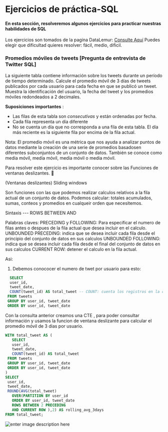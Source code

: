 
# Ejercicios de práctica-SQL

#### En esta sección, resolveremos algunos ejercicios para practicar nuestras habilidades de SQL

Los ejercicios son tomados de la pagina DataLemur: [Consulte Aquí](https://datalemur.com/)
 Puedes elegir que dificultad quieres resolver: fácil, medio, dificil. 

### Promedios móviles de tweets [Pregunta de entrevista de Twitter SQL]
La siguiente tabla contiene información sobre los tweets durante un período de tiempo determinado. Calcule el promedio móvil de 3 días de tweets publicados por cada usuario para cada fecha en que se publicó un tweet. Muestra la identificación del usuario, la fecha del tweet y los promedios móviles redondeados a 2 decimales.

**Suposiciones importantes** :

-   Las filas de esta tabla son _consecutivas_ y están ordenadas por fecha.
-   Cada fila representa un día diferente
-   No se cuenta un día que no corresponda a una fila de esta tabla. El día más reciente es la siguiente fila por encima de la fila actual.

Nota: El promedio móvil es una métrica que nos ayuda a analizar puntos de datos mediante la creación de una serie de promedios basados ​​en diferentes subconjuntos de un conjunto de datos. También se conoce como media móvil, media móvil, media móvil o media móvil.

Para resolver este ejercicio es importante conocer sobre las Funciones de ventanas deslizantes. :mag_right: 

(Ventanas deslizantes) Sliding windows 

Son funciones con las que podemos realizar calculos relativos a la fila actual de un conjunto de datos.
Podemos calcular: totales acumulados, sumas, conteos y promedios en cualqueir orden que necesitemos. 

Sintaxis   --- ROWS BETWEEN <star> AND <finish>

Palabras claves: 
PRECEDING y FOLLOWING: Para especificar el numero de filas antes o despues de la fila actual que desea incluir en el calculo. 
UNBOUNDED PRECEDING: indica que se desea incluir cada fila desde el principio del conjunto de datos en sus calculos 
UNBOUNDED FOLLOWING: indica que se desea incluir cada fila desde el final del conjunto de datos en sus calculos
CURRENT ROW: detener el calculo en la fila actual.

Asi: 
1. Debemos conococer el numero de twet por usuario para esto: 
 ``` sql
   SELECT 
   user_id, 
   tweet_date, 
   COUNT(tweet_id) AS total_tweet -- COUNT: cuenta los registros en la columna especificada 
  FROM tweets
  GROUP BY user_id, tweet_date
  ORDER BY user_id, tweet_date
```
Con la consulta anterior creamos una CTE , para poder consultar información y usamos la funcion de ventana deslizante para calcular el promedio móvil de 3 dias por usuario. 

 ``` sql
WITH total_tweet AS (
    SELECT 
    user_id, 
    tweet_date, 
    COUNT(tweet_id) AS total_tweet
  FROM tweets
  GROUP BY user_id, tweet_date
  ORDER BY user_id, tweet_date
) 
SELECT 
  user_id,
  tweet_date,
  ROUND(AVG(total_tweet) 
    OVER(PARTITION BY user_id
    ORDER BY user_id, tweet_date 
    ROWS BETWEEN 2 PRECEDING 
    AND CURRENT ROW ),2) AS rolling_avg_3days
FROM total_tweet;
 ```
![enter image description here](https://github.com/Yulivel06/Ejercicios-SQL/blob/master/output.png)
